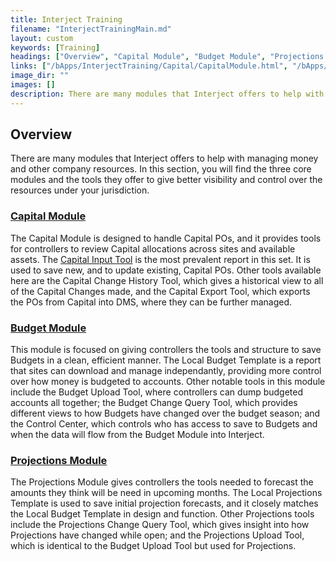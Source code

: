 ```yaml
---
title: Interject Training
filename: "InterjectTrainingMain.md"
layout: custom
keywords: [Training]
headings: ["Overview", "Capital Module", "Budget Module", "Projections Module"]
links: ["/bApps/InterjectTraining/Capital/CapitalModule.html", "/bApps/InterjectTraining/Capital/CapitalInputReport.html", "/bApps/InterjectTraining/Budget/BudgetModule.html", "/bApps/InterjectTraining/Projections/ProjectionsModule.html"]
image_dir: ""
images: []
description: There are many modules that Interject offers to help with managing money and other company resources. In this section, you will find the three core modules and the tools they offer to give better visibility and control over the resources under your jurisdiction.
---
```


##  Overview

There are many modules that Interject offers to help with managing money and other company resources. In this section, you will find the three core modules and the tools they offer to give better visibility and control over the resources under your jurisdiction.

### [Capital Module](/bApps/InterjectTraining/Capital/CapitalModule.html)

The Capital Module is designed to handle Capital POs, and it provides tools for controllers to review Capital allocations across sites and available assets. The [Capital Input Tool](/bApps/InterjectTraining/Capital/CapitalInputReport.html) is the most prevalent report in this set. It is used to save new, and to update existing, Capital POs. Other tools available here are the Capital Change History Tool, which gives a historical view to all of the Capital Changes made, and the Capital Export Tool, which exports the POs from Capital into DMS, where they can be further managed.

### [Budget Module](/bApps/InterjectTraining/Budget/BudgetModule.html)

This module is focused on giving controllers the tools and structure to save Budgets in a clean, efficient manner. The Local Budget Template is a report that sites can download and manage independantly, providing more control over how money is budgeted to accounts. Other notable tools in this module include the Budget Upload Tool, where controllers can dump budgeted accounts all together; the Budget Change Query Tool, which provides different views to how Budgets have changed over the budget season; and the Control Center, which controls who has access to save to Budgets and when the data will flow from the Budget Module into Interject.

### [Projections Module](/bApps/InterjectTraining/Projections/ProjectionsModule.html)

The Projections Module gives controllers the tools needed to forecast the amounts they think will be need in upcoming months. The Local Projections Template is used to save initial projection forecasts, and it closely matches the Local Budget Template in design and function. Other Projections tools include the Projections Change Query Tool, which gives insight into how Projections have changed while open; and the Projections Upload Tool, which is identical to the Budget Upload Tool but used for Projections.
